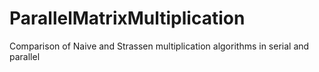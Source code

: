 # ParallelMatrixMultiplication
Comparison of Naive and Strassen multiplication algorithms in serial and parallel
